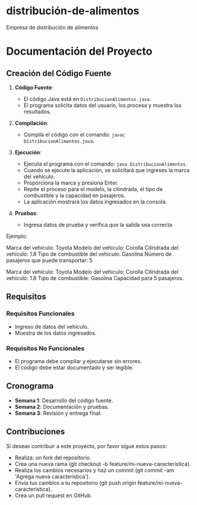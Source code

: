 # distribución-de-alimentos
Empresa de distribución de alimentos

# Documentación del Proyecto

## Creación del Código Fuente

1. **Código Fuente**:
   - El código Java está en `DistribucionAlimentos.java`.
   - El programa solicita datos del usuario, los procesa y muestra los resultados.

2. **Compilación**:
   - Compila el código con el comando: `javac DistribucionAlimentos.java`.

3. **Ejecución**:
   - Ejecuta el programa con el comando: `java DistribucionAlimentos`.
   - Cuando se ejecute la aplicación, se solicitará que ingreses la marca del vehículo.
   - Proporciona la marca y presiona Enter.
   - Repite el proceso para el modelo, la cilindrada, el tipo de combustible y la capacidad en pasajeros.
   - La aplicación mostrará los datos ingresados en la consola.

4. **Pruebas**:
   - Ingresa datos de prueba y verifica que la salida sea correcta

Ejemplo:

Marca del vehículo: Toyota
Modelo del vehículo: Corolla
Cilindrada del vehículo: 1.8
Tipo de combustible del vehículo: Gasolina
Número de pasajeros que puede transportar: 5

Marca del vehículo: Toyota
Modelo del vehículo: Corolla
Cilindrada del vehículo: 1.8
Tipo de combustible: Gasolina
Capacidad para 5 pasajeros.

## Requisitos

### Requisitos Funcionales
- Ingreso de datos del vehículo.
- Muestra de los datos ingresados.

### Requisitos No Funcionales
- El programa debe compilar y ejecutarse sin errores.
- El código debe estar documentado y ser legible.

## Cronograma

- **Semana 1**: Desarrollo del código fuente.
- **Semana 2**: Documentación y pruebas.
- **Semana 3**: Revisión y entrega final.

## Contribuciones
Si deseas contribuir a este proyecto, por favor sigue estos pasos:

- Realiza: un fork del repositorio.
- Crea una nueva rama (git checkout -b feature/mi-nueva-caracteristica).
- Realiza los cambios necesarios y haz un commit (git commit -am 'Agrega nueva característica').
- Envía tus cambios a tu repositorio (git push origin feature/mi-nueva-caracteristica).
- Crea un pull request en GitHub.

   
